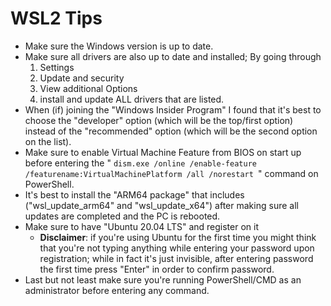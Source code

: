 # WSL2 Tips 

- Make sure the Windows version is up to date.
- Make sure all drivers are also up to date and installed; By going through
  1) Settings      
  2) Update and security     
  3) View additional Options   
  4) install and update ALL drivers that are listed.
- When (if) joining the "Windows Insider Program" I found that it's best to choose the "developer" option (which will be the top/first option) instead of the "recommended" option (which will be the second option on the list).
- Make sure to enable Virtual Machine Feature from BIOS on start up before entering the " `dism.exe /online /enable-feature /featurename:VirtualMachinePlatform /all /norestart `" command on PowerShell.
- It's best to install the "ARM64 package" that includes ("wsl_update_arm64" and "wsl_update_x64") after making sure all updates are completed and the PC is rebooted.
- Make sure to have "Ubuntu 20.04 LTS" and register on it
  - **Disclaimer**: if you're using Ubuntu for the first time you might think that you're not typing anything while entering your password upon registration; while in fact it's just invisible, after entering password the first time press "Enter" in order to confirm password.
- Last but not least make sure you're running PowerShell/CMD as an administrator before entering any command. 